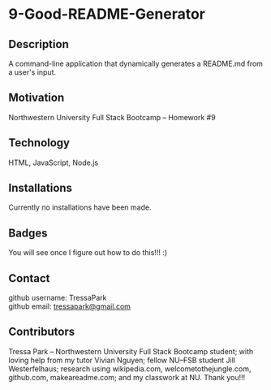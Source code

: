 # 9-Good-README-Generator

## Description
A command-line application that dynamically generates a README.md from a user's input.

## Motivation
Northwestern University Full Stack Bootcamp – Homework #9

## Technology
HTML, JavaScript, Node.js

## Installations
Currently no installations have been made.

## Badges
You will see once I figure out how to do this!!! :)

## Contact
github username: TressaPark  
github email: tressapark@gmail.com

## Contributors
Tressa Park – Northwestern University Full Stack Bootcamp student; with loving help from my tutor Vivian Nguyen; fellow NU–FSB student Jill Westerfelhaus; research using wikipedia.com, welcometothejungle.com, github.com, makeareadme.com; and my classwork at NU. Thank you!!!